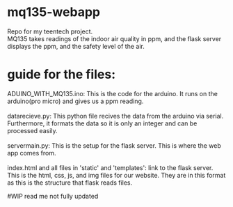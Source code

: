 # mq135-webapp<br/>
Repo for my teentech project. <br/>
MQ135 takes readings of the indoor air quality in ppm, and the flask server displays the ppm, and the safety level of the air.

# guide for the files: <br/>
ADUINO_WITH_MQ135.ino: This is the code for the arduino. It runs on the arduino(pro micro) and gives us a ppm reading. <br/> <br/>
datarecieve.py: This python file recives the data from the arduino via serial. Furthermore, it formats the data so it is only an integer and can be processed easily. <br/><br/>
servermain.py: This is the setup for the flask server. This is where the web app comes from.</br></br>
index.html and all files in 'static' and 'templates': link to the flask server. This is the html, css, js, and img files for our website. They are in this format as this is the structure that flask reads files.

#WIP read me not fully updated
